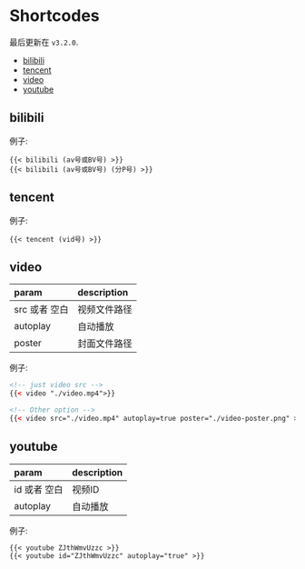 # Shortcodes

最后更新在 `v3.2.0`.

- [bilibili](#bilibili)
- [tencent](#tencent)
- [video](#video)
- [youtube](#youtube)

## bilibili

例子:
```
{{< bilibili (av号或BV号) >}}
{{< bilibili (av号或BV号) (分P号) >}}
```

## tencent

例子:
```
{{< tencent (vid号) >}}
```

## video

| param | description |
| :-- | :---------- |
| src 或者 空白 | 视频文件路径 |
| autoplay | 自动播放 |
| poster | 封面文件路径 |

例子:
```html
<!-- just video src -->
{{< video "./video.mp4">}}

<!-- Other option -->
{{< video src="./video.mp4" autoplay=true poster="./video-poster.png" >}}
```

## youtube

| param | description |
| :-- | :---------- |
| id 或者 空白 | 视频ID |
| autoplay | 自动播放 |

例子:
```
{{< youtube ZJthWmvUzzc >}}
{{< youtube id="ZJthWmvUzzc" autoplay="true" >}}
```
